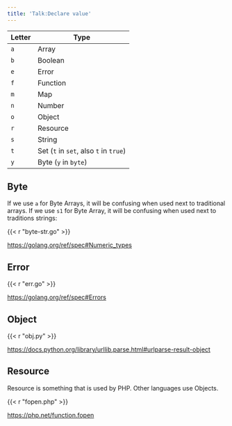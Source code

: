 ```yaml
---
title: 'Talk:Declare value'
---
```


Letter | Type
-------|------
`a`    | Array
`b`    | Boolean
`e`    | Error
`f`    | Function
`m`    | Map
`n`    | Number
`o`    | Object
`r`    | Resource
`s`    | String
`t`    | Set (`t` in `set`, also `t` in `true`)
`y`    | Byte (`y` in `byte`)

## Byte

If we use `a` for Byte Arrays, it will be confusing when used next to
traditional arrays. If we use `s1` for Byte Array, it will be confusing when
used next to traditions strings:

{{< r "byte-str.go" >}}

<https://golang.org/ref/spec#Numeric_types>

## Error

{{< r "err.go" >}}

<https://golang.org/ref/spec#Errors>

## Object

{{< r "obj.py" >}}

<https://docs.python.org/library/urllib.parse.html#urlparse-result-object>

## Resource

Resource is something that is used by PHP. Other languages use Objects.

{{< r "fopen.php" >}}

<https://php.net/function.fopen>
